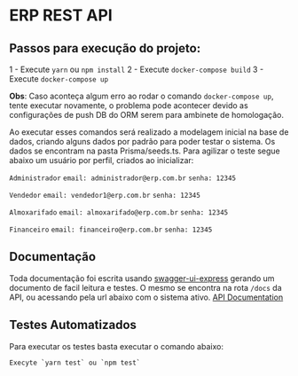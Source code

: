 # ERP REST API

## Passos para execução do projeto:

1 - Execute `yarn` ou `npm install`
2 - Execute `docker-compose build`
3 - Execute `docker-compose up`

**Obs**: Caso aconteça algum erro ao rodar o comando `docker-compose up`, tente executar novamente, o problema pode acontecer devido as configurações de push DB do ORM serem para ambinete de homologação.

Ao executar esses comandos será realizado a modelagem inicial na base de dados, criando alguns dados por padrão para poder testar o sistema. Os dados se encontram na pasta Prisma/seeds.ts. Para agilizar o teste segue abaixo um usuário por perfil, criados ao inicializar:

`Administrador`
  `email: administrador@erp.com.br`
  `senha: 12345`

`Vendedor`
  `email: vendedor1@erp.com.br`
  `senha: 12345`

`Almoxarifado`
  `email: almoxarifado@erp.com.br`
  `senha: 12345`

 `Financeiro`
  `email: financeiro@erp.com.br`
  `senha: 12345`

## Documentação

Toda documentação foi escrita usando [swagger-ui-express](https://github.com/scottie1984/swagger-ui-express) gerando um documento de facil leitura e testes. O mesmo se encontra na rota `/docs` da API, ou acessando pela url abaixo com o sistema ativo.
[API Documentation](http://localhost:3003/docs/)

## Testes Automatizados

Para executar os testes basta executar o comando abaixo:

    Execyte `yarn test` ou `npm test`
